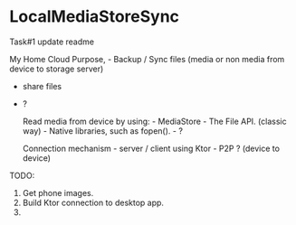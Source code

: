 # LocalMediaStoreSync

Task#1 update readme

My Home Cloud
Purpose, - Backup / Sync files (media or non media from device to storage server)
- share files
- ?


    Read media from device by using:
        - MediaStore
        - The File API. (classic way)
        - Native libraries, such as fopen().
        - ?

    Connection mechanism
        - server / client using Ktor
        - P2P ? (device to device)

TODO:
1. Get phone images.
2. Build Ktor connection to desktop app.
3. 